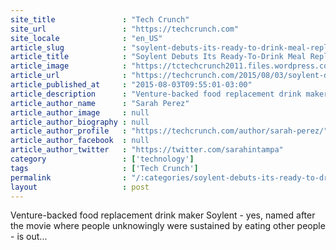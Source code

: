 ```yaml
---
site_title               : "Tech Crunch"
site_url                 : "https://techcrunch.com"
site_locale              : "en_US"
article_slug             : "soylent-debuts-its-ready-to-drink-meal-replacement-shake-soylent-2-0"
article_title            : "Soylent Debuts Its Ready-To-Drink Meal Replacement Shake, Soylent 2.0"
article_image            : "https://tctechcrunch2011.files.wordpress.com/2015/08/drink_gallery2-53e47dc57d82.jpg?w=764&h=400&crop=1"
article_url              : "https://techcrunch.com/2015/08/03/soylent-debuts-its-ready-to-drink-meal-replacement-drink-soylent-2-0/"
article_published_at     : "2015-08-03T09:55:01-03:00"
article_description      : "Venture-backed food replacement drink maker Soylent - yes, named after the movie where people unknowingly were sustained by eating other people - is out..."
article_author_name      : "Sarah Perez"
article_author_image     : null
article_author_biography : null
article_author_profile   : "https://techcrunch.com/author/sarah-perez/"
article_author_facebook  : null
article_author_twitter   : "https://twitter.com/sarahintampa"
category                 : ['technology']
tags                     : ['Tech Crunch']
permalink                : "/:categories/soylent-debuts-its-ready-to-drink-meal-replacement-shake-soylent-2-0/"
layout                   : post
---
```


Venture-backed food replacement drink maker Soylent - yes, named after the movie where people unknowingly were sustained by eating other people - is out...
